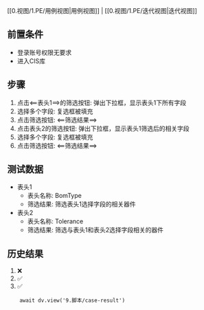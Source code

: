 [[0.视图/1.PE/用例视图|用例视图]] | [[0.视图/1.PE/迭代视图|迭代视图]]

## 前置条件

- 登录账号权限无要求
- 进入CIS库

## 步骤

1. 点击<==表头1==>的筛选按钮: 弹出下拉框，显示表头1下所有字段
2. 选择多个字段: 复选框被填充
3. 点击筛选按钮: <==筛选结果==>
4. 点击表头2的筛选按钮: 弹出下拉框，显示表头1筛选后的相关字段
5. 选择多个字段: 复选框被填充
6. 点击筛选按钮: <==筛选结果==>
## 测试数据

- 表头1
	- 表头名称: BomType
	- 筛选结果: 筛选表头1选择字段的相关器件
- 表头2
	- 表头名称: Tolerance
	- 筛选结果: 筛选与表头1和表头2选择字段相关的器件

## 历史结果
1. ❌
2. ✅
3. ✅
```dataviewjs
    await dv.view('9.脚本/case-result')
```
